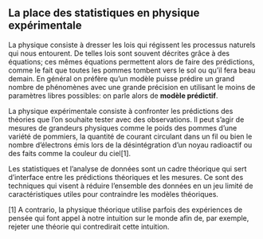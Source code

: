## La place des statistiques en physique expérimentale

La physique consiste à dresser les lois qui régissent les processus
naturels qui nous entourent. De telles lois sont souvent décrites grâce
à des équations; ces mêmes équations permettent alors de faire des
prédictions, comme le fait que toutes les pommes tombent vers le sol ou
qu’il fera beau demain. En général on préfère qu’un modèle puisse
prédire un grand nombre de phénomènes avec une grande précision en
utilisant le moins de paramètres libres possibles: on parle alors de
**modèle prédictif**.

La physique expérimentale consiste à confronter les prédictions des
théories que l’on souhaite tester avec des observations. Il peut s’agir
de mesures de grandeurs physiques comme le poids des pommes d’une
variété de pommiers, la quantité de courant circulant dans un fil ou
bien le nombre d’électrons émis lors de la désintégration d’un noyau
radioactif ou des faits comme la couleur du ciel[1].

Les statistiques et l’analyse de données sont un cadre théorique qui
sert d’interface entre les prédictions théoriques et les mesures. Ce
sont des techniques qui visent à réduire l’ensemble des données en un
jeu limité de caractéristiques utiles pour contraindre les modèles
théoriques.

[1] A contrario, la physique théorique utilise parfois des expériences
de pensée qui font appel à notre intuition sur le monde afin de, par
exemple, rejeter une théorie qui contredirait cette intuition.
